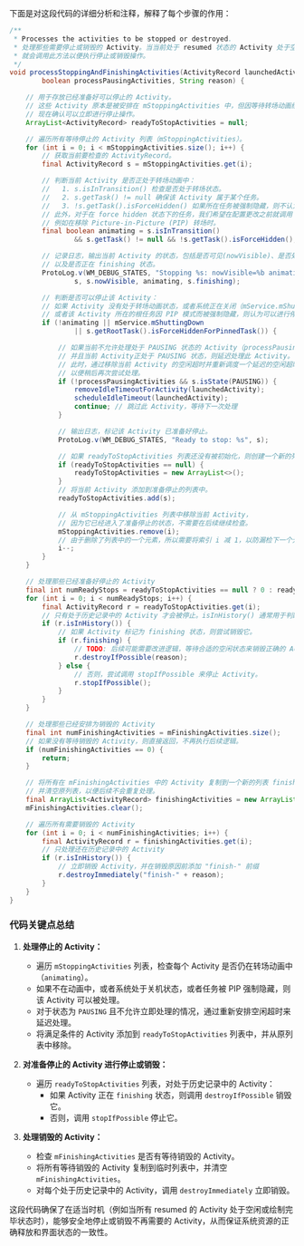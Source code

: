 下面是对这段代码的详细分析和注释，解释了每个步骤的作用：

```java
/**
 * Processes the activities to be stopped or destroyed.
 * 处理那些需要停止或销毁的 Activity。当当前处于 resumed 状态的 Activity 处于空闲或已经绘制之后，
 * 就会调用此方法以便执行停止或销毁操作。
 */
void processStoppingAndFinishingActivities(ActivityRecord launchedActivity,
        boolean processPausingActivities, String reason) {

    // 用于存放已经准备好可以停止的 Activity。
    // 这些 Activity 原本是被安排在 mStoppingActivities 中，但因等待转场动画结束而延迟处理，
    // 现在确认可以立即进行停止操作。
    ArrayList<ActivityRecord> readyToStopActivities = null;

    // 遍历所有等待停止的 Activity 列表（mStoppingActivities）。
    for (int i = 0; i < mStoppingActivities.size(); i++) {
        // 获取当前要检查的 ActivityRecord。
        final ActivityRecord s = mStoppingActivities.get(i);

        // 判断当前 Activity 是否正处于转场动画中：
        //   1. s.isInTransition() 检查是否处于转场状态。
        //   2. s.getTask() != null 确保该 Activity 属于某个任务。
        //   3. !s.getTask().isForceHidden() 如果所在任务被强制隐藏，则不认为它在动画中。
        // 此外，对于在 force hidden 状态下的任务，我们希望在配置更改之前就调用 onStop，
        // 例如在移除 Picture-in-Picture (PIP) 转场时。
        final boolean animating = s.isInTransition()
                && s.getTask() != null && !s.getTask().isForceHidden();

        // 记录日志，输出当前 Activity 的状态，包括是否可见(nowVisible)、是否处于动画状态(animating)、
        // 以及是否正在 finishing 状态。
        ProtoLog.v(WM_DEBUG_STATES, "Stopping %s: nowVisible=%b animating=%b finishing=%s",
                s, s.nowVisible, animating, s.finishing);

        // 判断是否可以停止该 Activity：
        // 如果 Activity 没有处于转场动画状态，或者系统正在关闭（mService.mShuttingDown），
        // 或者该 Activity 所在的根任务因 PIP 模式而被强制隐藏，则认为可以进行停止处理。
        if (!animating || mService.mShuttingDown
                || s.getRootTask().isForceHiddenForPinnedTask()) {

            // 如果当前不允许处理处于 PAUSING 状态的 Activity（processPausingActivities 为 false），
            // 并且当前 Activity正处于 PAUSING 状态，则延迟处理此 Activity。
            // 此时，通过移除当前 Activity 的空闲超时并重新调度一个延迟的空闲超时，
            // 以便稍后再次尝试处理。
            if (!processPausingActivities && s.isState(PAUSING)) {
                removeIdleTimeoutForActivity(launchedActivity);
                scheduleIdleTimeout(launchedActivity);
                continue; // 跳过此 Activity，等待下一次处理
            }

            // 输出日志，标记该 Activity 已准备好停止。
            ProtoLog.v(WM_DEBUG_STATES, "Ready to stop: %s", s);

            // 如果 readyToStopActivities 列表还没有被初始化，则创建一个新的列表。
            if (readyToStopActivities == null) {
                readyToStopActivities = new ArrayList<>();
            }
            // 将当前 Activity 添加到准备停止的列表中。
            readyToStopActivities.add(s);

            // 从 mStoppingActivities 列表中移除当前 Activity，
            // 因为它已经进入了准备停止的状态，不需要在后续继续检查。
            mStoppingActivities.remove(i);
            // 由于删除了列表中的一个元素，所以需要将索引 i 减 1，以防漏检下一个元素。
            i--;
        }
    }

    // 处理那些已经准备好停止的 Activity
    final int numReadyStops = readyToStopActivities == null ? 0 : readyToStopActivities.size();
    for (int i = 0; i < numReadyStops; i++) {
        final ActivityRecord r = readyToStopActivities.get(i);
        // 只有处于历史记录中的 Activity 才会被停止。isInHistory() 通常用于判断 Activity 是否仍然存在于任务栈中。
        if (r.isInHistory()) {
            // 如果 Activity 标记为 finishing 状态，则尝试销毁它。
            if (r.finishing) {
                // TODO: 后续可能需要改进逻辑，等待合适的空闲状态来销毁正确的 Activity，而不仅仅是任意一个。
                r.destroyIfPossible(reason);
            } else {
                // 否则，尝试调用 stopIfPossible 来停止 Activity。
                r.stopIfPossible();
            }
        }
    }

    // 处理那些已经安排为销毁的 Activity
    final int numFinishingActivities = mFinishingActivities.size();
    // 如果没有等待销毁的 Activity，则直接返回，不再执行后续逻辑。
    if (numFinishingActivities == 0) {
        return;
    }

    // 将所有在 mFinishingActivities 中的 Activity 复制到一个新的列表 finishingActivities，
    // 并清空原列表，以便后续不会重复处理。
    final ArrayList<ActivityRecord> finishingActivities = new ArrayList<>(mFinishingActivities);
    mFinishingActivities.clear();

    // 遍历所有需要销毁的 Activity
    for (int i = 0; i < numFinishingActivities; i++) {
        final ActivityRecord r = finishingActivities.get(i);
        // 只处理还在历史记录中的 Activity
        if (r.isInHistory()) {
            // 立即销毁 Activity，并在销毁原因前添加 "finish-" 前缀
            r.destroyImmediately("finish-" + reason);
        }
    }
}
```

### 代码关键点总结

1. **处理停止的 Activity：**
   - 遍历 `mStoppingActivities` 列表，检查每个 Activity 是否仍在转场动画中（`animating`）。
   - 如果不在动画中，或者系统处于关机状态，或者任务被 PIP 强制隐藏，则该 Activity 可以被处理。
   - 对于状态为 `PAUSING` 且不允许立即处理的情况，通过重新安排空闲超时来延迟处理。
   - 将满足条件的 Activity 添加到 `readyToStopActivities` 列表中，并从原列表中移除。

2. **对准备停止的 Activity 进行停止或销毁：**
   - 遍历 `readyToStopActivities` 列表，对处于历史记录中的 Activity：
     - 如果 Activity 正在 `finishing` 状态，则调用 `destroyIfPossible` 销毁它。
     - 否则，调用 `stopIfPossible` 停止它。

3. **处理销毁的 Activity：**
   - 检查 `mFinishingActivities` 是否有等待销毁的 Activity。
   - 将所有等待销毁的 Activity 复制到临时列表中，并清空 `mFinishingActivities`。
   - 对每个处于历史记录中的 Activity，调用 `destroyImmediately` 立即销毁。

这段代码确保了在适当时机（例如当所有 resumed 的 Activity 处于空闲或绘制完毕状态时），能够安全地停止或销毁不再需要的 Activity，从而保证系统资源的正确释放和界面状态的一致性。
